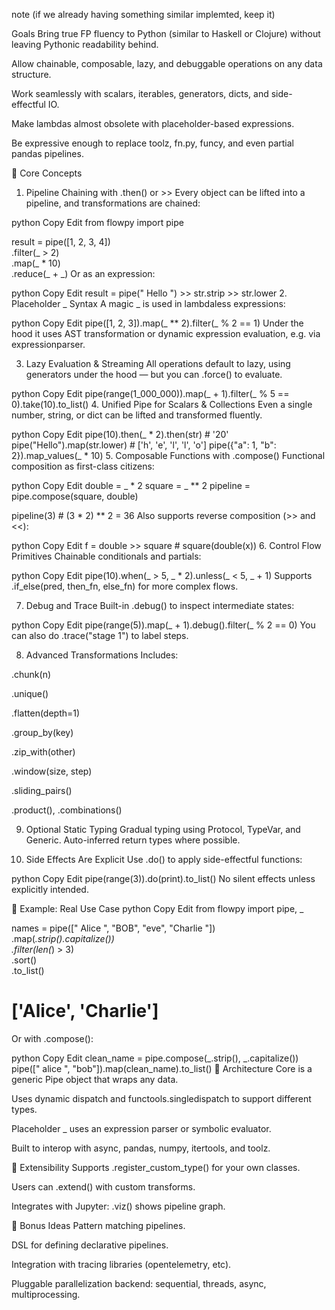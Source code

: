 note (if we already having something similar implemted, keep it)

 Goals
Bring true FP fluency to Python (similar to Haskell or Clojure) without leaving Pythonic readability behind.

Allow chainable, composable, lazy, and debuggable operations on any data structure.

Work seamlessly with scalars, iterables, generators, dicts, and side-effectful IO.

Make lambdas almost obsolete with placeholder-based expressions.

Be expressive enough to replace toolz, fn.py, funcy, and even partial pandas pipelines.

🔩 Core Concepts
1. Pipeline Chaining with .then() or >>
Every object can be lifted into a pipeline, and transformations are chained:

python
Copy
Edit
from flowpy import pipe

result = pipe([1, 2, 3, 4]) \
  .filter(_ > 2) \
  .map(_ * 10) \
  .reduce(_ + _)
Or as an expression:

python
Copy
Edit
result = pipe("  Hello  ") >> str.strip >> str.lower
2. Placeholder _ Syntax
A magic _ is used in lambdaless expressions:

python
Copy
Edit
pipe([1, 2, 3]).map(_ ** 2).filter(_ % 2 == 1)
Under the hood it uses AST transformation or dynamic expression evaluation, e.g. via expressionparser.

3. Lazy Evaluation & Streaming
All operations default to lazy, using generators under the hood — but you can .force() to evaluate.

python
Copy
Edit
pipe(range(1_000_000)).map(_ + 1).filter(_ % 5 == 0).take(10).to_list()
4. Unified Pipe for Scalars & Collections
Even a single number, string, or dict can be lifted and transformed fluently.

python
Copy
Edit
pipe(10).then(_ * 2).then(str)   # '20'
pipe("Hello").map(str.lower)    # ['h', 'e', 'l', 'l', 'o']
pipe({"a": 1, "b": 2}).map_values(_ * 10)
5. Composable Functions with .compose()
Functional composition as first-class citizens:

python
Copy
Edit
double = _ * 2
square = _ ** 2
pipeline = pipe.compose(square, double)

pipeline(3)  # (3 * 2) ** 2 = 36
Also supports reverse composition (>> and <<):

python
Copy
Edit
f = double >> square    # square(double(x))
6. Control Flow Primitives
Chainable conditionals and partials:

python
Copy
Edit
pipe(10).when(_ > 5, _ * 2).unless(_ < 5, _ + 1)
Supports .if_else(pred, then_fn, else_fn) for more complex flows.

7. Debug and Trace
Built-in .debug() to inspect intermediate states:

python
Copy
Edit
pipe(range(5)).map(_ + 1).debug().filter(_ % 2 == 0)
You can also do .trace("stage 1") to label steps.

8. Advanced Transformations
Includes:

.chunk(n)

.unique()

.flatten(depth=1)

.group_by(key)

.zip_with(other)

.window(size, step)

.sliding_pairs()

.product(), .combinations()

9. Optional Static Typing
Gradual typing using Protocol, TypeVar, and Generic. Auto-inferred return types where possible.

10. Side Effects Are Explicit
Use .do() to apply side-effectful functions:

python
Copy
Edit
pipe(range(3)).do(print).to_list()
No silent effects unless explicitly intended.

🧰 Example: Real Use Case
python
Copy
Edit
from flowpy import pipe, _

names = pipe([" Alice ", "BOB", "eve", "Charlie  "]) \
    .map(_.strip().capitalize()) \
    .filter(len(_) > 3) \
    .sort() \
    .to_list()

# ['Alice', 'Charlie']
Or with .compose():

python
Copy
Edit
clean_name = pipe.compose(_.strip(), _.capitalize())
pipe([" alice ", "bob"]).map(clean_name).to_list()
🧱 Architecture
Core is a generic Pipe object that wraps any data.

Uses dynamic dispatch and functools.singledispatch to support different types.

Placeholder _ uses an expression parser or symbolic evaluator.

Built to interop with async, pandas, numpy, itertools, and toolz.

🔌 Extensibility
Supports .register_custom_type() for your own classes.

Users can .extend() with custom transforms.

Integrates with Jupyter: .viz() shows pipeline graph.

🤯 Bonus Ideas
Pattern matching pipelines.

DSL for defining declarative pipelines.

Integration with tracing libraries (opentelemetry, etc).

Pluggable parallelization backend: sequential, threads, async, multiprocessing.

